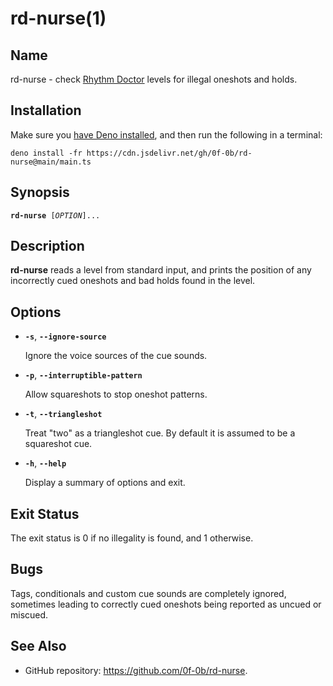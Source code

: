 # rd-nurse(1)

## Name

rd-nurse - check [Rhythm Doctor](https://rhythmdr.com/) levels for illegal
oneshots and holds.

## Installation

Make sure you [have Deno installed](https://deno.land/#installation), and then
run the following in a terminal:

```shell
deno install -fr https://cdn.jsdelivr.net/gh/0f-0b/rd-nurse@main/main.ts
```

## Synopsis

<pre><code><b>rd-nurse</b> [<i>OPTION</i>]...</code></pre>

## Description

**rd-nurse** reads a level from standard input, and prints the position of any
incorrectly cued oneshots and bad holds found in the level.

## Options

- **`-s`**, **`--ignore-source`**

  Ignore the voice sources of the cue sounds.

- **`-p`**, **`--interruptible-pattern`**

  Allow squareshots to stop oneshot patterns.

- **`-t`**, **`--triangleshot`**

  Treat "two" as a triangleshot cue. By default it is assumed to be a squareshot
  cue.

- **`-h`**, **`--help`**

  Display a summary of options and exit.

## Exit Status

The exit status is 0 if no illegality is found, and 1 otherwise.

## Bugs

Tags, conditionals and custom cue sounds are completely ignored, sometimes
leading to correctly cued oneshots being reported as uncued or miscued.

## See Also

- GitHub repository: <https://github.com/0f-0b/rd-nurse>.
